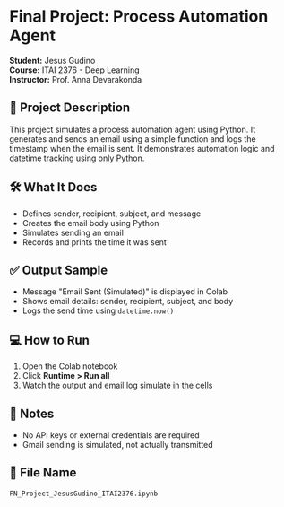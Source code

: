# Final Project: Process Automation Agent
**Student:** Jesus Gudino  
**Course:** ITAI 2376 - Deep Learning  
**Instructor:** Prof. Anna Devarakonda  

## 📌 Project Description
This project simulates a process automation agent using Python. It generates and sends an email using a simple function and logs the timestamp when the email is sent. It demonstrates automation logic and datetime tracking using only Python.

## 🛠️ What It Does
- Defines sender, recipient, subject, and message
- Creates the email body using Python
- Simulates sending an email
- Records and prints the time it was sent

## ✅ Output Sample
- Message "Email Sent (Simulated)" is displayed in Colab
- Shows email details: sender, recipient, subject, and body
- Logs the send time using `datetime.now()`

## 💻 How to Run
1. Open the Colab notebook
2. Click **Runtime > Run all**
3. Watch the output and email log simulate in the cells

## 📝 Notes
- No API keys or external credentials are required
- Gmail sending is simulated, not actually transmitted

## 📁 File Name
`FN_Project_JesusGudino_ITAI2376.ipynb`
